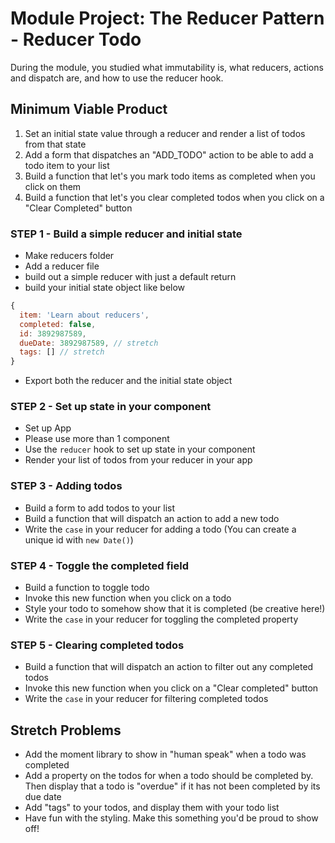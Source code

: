 # Module Project: The Reducer Pattern - Reducer Todo

During the module, you studied what immutability is, what reducers, actions and dispatch are, and how to use the reducer hook.

## Minimum Viable Product

1. Set an initial state value through a reducer and render a list of todos from that state
2. Add a form that dispatches an "ADD_TODO" action to be able to add a todo item to your list
3. Build a function that let's you mark todo items as completed when you click on them
4. Build a function that let's you clear completed todos when you click on a "Clear Completed" button

### STEP 1 - Build a simple reducer and initial state

- Make reducers folder
- Add a reducer file
- build out a simple reducer with just a default return
- build your initial state object like below

```js
{
  item: 'Learn about reducers',
  completed: false,
  id: 3892987589,
  dueDate: 3892987589, // stretch
  tags: [] // stretch
}
```
- Export both the reducer and the initial state object

### STEP 2 - Set up state in your component

- Set up App
- Please use more than 1 component
- Use the `reducer` hook to set up state in your component
- Render your list of todos from your reducer in your app

### STEP 3 - Adding todos

- Build a form to add todos to your list
- Build a function that will dispatch an action to add a new todo
- Write the `case` in your reducer for adding a todo (You can create a unique id with `new Date()`)

### STEP 4 - Toggle the completed field

- Build a function to toggle todo
- Invoke this new function when you click on a todo
- Style your todo to somehow show that it is completed (be creative here!)
- Write the `case` in your reducer for toggling the completed property

### STEP 5 - Clearing completed todos

- Build a function that will dispatch an action to filter out any completed todos
- Invoke this new function when you click on a "Clear completed" button
- Write the `case` in your reducer for filtering completed todos

## Stretch Problems

- Add the moment library to show in "human speak" when a todo was completed
- Add a property on the todos for when a todo should be completed by. Then display that a todo is "overdue" if it has not been completed by its due date
- Add "tags" to your todos, and display them with your todo list
- Have fun with the styling. Make this something you'd be proud to show off!